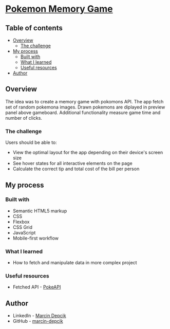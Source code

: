 # [Pokemon Memory Game](https://marcin-depcik.github.io/memory-game/)

## Table of contents

-   [Overview](#overview)
    -   [The challenge](#the-challenge)
-   [My process](#my-process)
    -   [Built with](#built-with)
    -   [What I learned](#what-i-learned)
    -   [Useful resources](#useful-resources)
-   [Author](#author)

## Overview

The idea was to create a memory game with pokomons API. The app fetch set of random pokemona images. Drawn pokemons are diplayed in preview panel above gameboard. Additional functionality measure game time and number of clicks.

### The challenge

Users should be able to:

-   View the optimal layout for the app depending on their device's screen size
-   See hover states for all interactive elements on the page
-   Calculate the correct tip and total cost of the bill per person

## My process

### Built with

-   Semantic HTML5 markup
-   CSS
-   Flexbox
-   CSS Grid
-   JavaScript
-   Mobile-first workflow

### What I learned

-   How to fetch and manipulate data in more complex project

### Useful resources

-   Fetched API - [PokeAPI](https://pokeapi.co/)

## Author

-   LinkedIn - [Marcin Depcik](https://linkedin.com/in/marcindepcik)
-   GitHub - [marcin-depcik](https://github.com/marcin-depcik)
